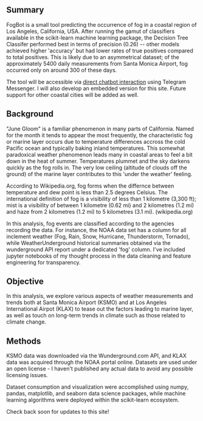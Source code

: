 ## Summary
FogBot is a small tool predicting the occurrence of fog in a coastal region of Los Angeles, California, USA. After running the gamut of classifiers available in the scikit-learn machine learning package, the Decision Tree Classifer performed best in terms of precision (0.26) -- other models achieved higher 'accuracy' but had lower rates of true positives compared to total positives. This is likely due to an asymmetrical dataset; of the approximately 5400 daily measurements from Santa Monica Airport, fog occurred only on around 300 of these days.

The tool will be accessible via [direct chatbot interaction](https://telegram.me/fog_check_bot) using Telegram Messenger. I will also develop an embedded version for this site. Future support for other coastal cities will be added as well. 

## Background
"June Gloom" is a familiar phenomenon in many parts of California. Named for the month it tends to appear the most frequently, the characteristic fog or marine layer occurs due to temperature differences accross the cold Pacific ocean and typically baking inland temperatures. This somewhat paradoxical weather phenomenon leads many in coastal areas to feel a bit down in the heat of summer. Temperatures plummet and the sky darkens quickly as the fog rolls in. The very low ceiling (altitude of clouds off the ground) of the marine layer contributes to this 'under the weather' feeling.

According to Wikipedia.org, fog forms when the differnce between temperature and dew point is less than 2.5 degrees Celsius. The international definition of fog is a visibility of less than 1 kilometre (3,300 ft); mist is a visibility of between 1 kilometre (0.62 mi) and 2 kilometres (1.2 mi) and haze from 2 kilometres (1.2 mi) to 5 kilometres (3.1 mi). (wikipedia.org)

In this analysis, fog events are classified according to the agencies recording the data. For instance, the NOAA data set has a column for all inclement weather (Fog, Rain, Snow, Hurricane, Thunderstorm, Tornado), while WeatherUnderground historical summaries obtained via the wunderground API report under a dedicated 'fog' column. I've included jupyter notebooks of my thought process in the data cleaning and feature engineering for transparency.

## Objective
In this analysis, we explore various aspects of weather measurements and trends both at Santa Monica Airport (KSMO) and at Los Angeles International Airpot (KLAX) to tease out the factors leading to marine layer, as well as touch on long-term trends in climate such as those related to climate change.

## Methods
KSMO data was downloaded via the Wunderground.com API, and KLAX data was acquired through the NOAA portal online. Datasets are used under an open license - I haven't published any actual data to avoid any possible licensing issues.

Dataset consumption and visualization were accomplished using numpy, pandas, matplotlib, and seaborn data science packages, while machine learning algorithms were deployed within the scikit-learn ecosystem.

Check back soon for updates to this site!

